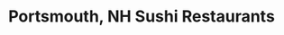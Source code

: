 ---
layout: city
title: Portsmouth, NH Sushi Restaurants
permalink: /new-hampshire/portsmouth/
stateAbbr: NH
stateName: New Hampshire
cityName: Portsmouth

---